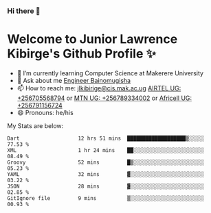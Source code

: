 ### Hi there 👋 
# Welcome to Junior Lawrence Kibirge's Github Profile ✨
 
<!--
**juniorkibirige/juniorkibirige** is a ✨ _special_ ✨ repository because its `README.md` (this file) appears on your GitHub profile.

Here are some ideas to get you started:

- 🔭 I’m currently working on ...
- 🌱 I’m currently learning ...
- 👯 I’m looking to collaborate on ...
- 🤔 I’m looking for help with ...
- 💬 Ask me about ...
- 📫 How to reach me: ...
- 😄 Pronouns: ...
- ⚡ Fun fact: ...
-->
- 🌱 I’m currently learning Computer Science at Makerere University
- 💬 Ask about me [Engineer Bainomugisha](mailto:baino@mak.ac.ug)
- 📫 How to reach me: [jlkibirige@cis.mak.ac.ug](mailto:jlkibirige@cis.mak.ac.ug) [AIRTEL UG: +256705568794](tel:+256705568794) or [MTN UG: +256789334002](tel:+256789334002) or [Africell UG: +256791156724](tel:+256791156724)
- 😄 Pronouns: he/his

My Stats are below:

<!--START_SECTION:waka-->

```text
Dart                   12 hrs 51 mins  ███████████████████▒░░░░░   77.53 %
XML                    1 hr 24 mins    ██░░░░░░░░░░░░░░░░░░░░░░░   08.49 %
Groovy                 52 mins         █▒░░░░░░░░░░░░░░░░░░░░░░░   05.23 %
YAML                   32 mins         ▓░░░░░░░░░░░░░░░░░░░░░░░░   03.22 %
JSON                   28 mins         ▓░░░░░░░░░░░░░░░░░░░░░░░░   02.85 %
GitIgnore file         9 mins          ▒░░░░░░░░░░░░░░░░░░░░░░░░   00.93 %
```

<!--END_SECTION:waka-->
